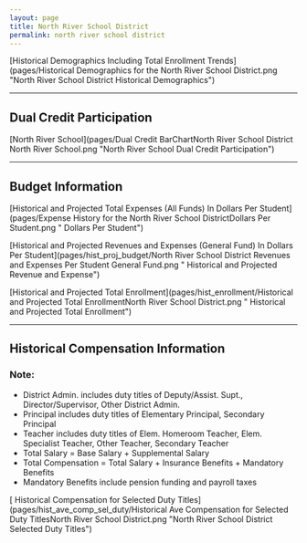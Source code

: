 ```yaml
---
layout: page
title: North River School District
permalink: north river school district
---
```



[Historical Demographics Including Total Enrollment Trends](pages/Historical Demographics for the North River School District.png "North River School District Historical Demographics")

___

## Dual Credit Participation

[North River School](pages/Dual Credit BarChartNorth River School District North River School.png "North River School Dual Credit Participation")


___

## Budget Information

[Historical and Projected Total Expenses (All Funds) In Dollars Per Student](pages/Expense History for the North River School DistrictDollars Per Student.png " Dollars Per Student")

[Historical and Projected Revenues and Expenses (General Fund) In Dollars Per Student](pages/hist_proj_budget/North River School District Revenues and Expenses Per Student General Fund.png " Historical and Projected Revenue and Expense")

[Historical and Projected Total Enrollment](pages/hist_enrollment/Historical and Projected Total EnrollmentNorth River School District.png " Historical and Projected Total Enrollment")


___

## Historical Compensation Information
### Note:
- District Admin. includes duty titles of Deputy/Assist. Supt., Director/Supervisor, Other District Admin.
- Principal includes duty titles of Elementary Principal, Secondary Principal
- Teacher includes duty titles of Elem. Homeroom Teacher, Elem. Specialist Teacher, Other Teacher, Secondary Teacher
- Total Salary = Base Salary + Supplemental Salary
- Total Compensation = Total Salary + Insurance Benefits + Mandatory Benefits
- Mandatory Benefits include pension funding and payroll taxes

[ Historical Compensation for Selected Duty Titles](pages/hist_ave_comp_sel_duty/Historical Ave Compensation for Selected Duty TitlesNorth River School District.png "North River School District Selected Duty Titles")

